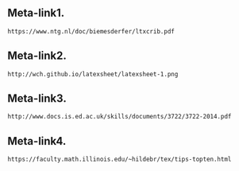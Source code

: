 ## Meta-link1.
  `https://www.ntg.nl/doc/biemesderfer/ltxcrib.pdf`

## Meta-link2.
  `http://wch.github.io/latexsheet/latexsheet-1.png`

## Meta-link3.
  `http://www.docs.is.ed.ac.uk/skills/documents/3722/3722-2014.pdf`

## Meta-link4.
  `https://faculty.math.illinois.edu/~hildebr/tex/tips-topten.html`




